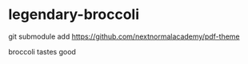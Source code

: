 # legendary-broccoli
git submodule add https://github.com/nextnormalacademy/pdf-theme

broccoli tastes good
